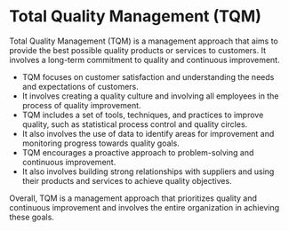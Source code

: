 # Total Quality Management (TQM)

Total Quality Management (TQM) is a management approach that aims to provide the best possible quality products or services to customers. It involves a long-term commitment to quality and continuous improvement.

* TQM focuses on customer satisfaction and understanding the needs and expectations of customers. 
* It involves creating a quality culture and involving all employees in the process of quality improvement. 
* TQM includes a set of tools, techniques, and practices to improve quality, such as statistical process control and quality circles. 
* It also involves the use of data to identify areas for improvement and monitoring progress towards quality goals. 
* TQM encourages a proactive approach to problem-solving and continuous improvement. 
* It also involves building strong relationships with suppliers and using their products and services to achieve quality objectives. 

Overall, TQM is a management approach that prioritizes quality and continuous improvement and involves the entire organization in achieving these goals.
